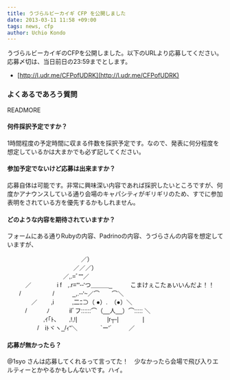 ```yaml
---
title: うづらルビーカイギ CFP を公開しました
date: 2013-03-11 11:58 +09:00
tags: news, cfp
author: Uchio Kondo
---
```


うづらルビーカイギのCFPを公開しました。以下のURLより応募してください。応募〆切は、当日前日の23:59までとします。

* [http://l.udr.me/CFPofUDRK](http://l.udr.me/CFPofUDRK)


### よくあるであろう質問

READMORE

#### 何件採択予定ですか？

1時間程度の予定時間に収まる件数を採択予定です。なので、発表に何分程度を想定しているかは大まかでも必ず記してください。

#### 参加予定でないけど応募は出来ますか？

応募自体は可能です。非常に興味深い内容であれば採択したいところですが、何度かアナウンスしている通り会場のキャパシティがギリギリのため、すでに参加表明をされている方を優先するかもしれません。

#### どのような内容を期待されていますか？

フォームにある通りRubyの内容、Padrinoの内容、うづらさんの内容を想定していますが、

<pre style="font-family: sans-serif;">
　　　　　　　　　　　　 ／）
　　　　　　　　　　　／／／）
　　　　　　　　　 ／,.=ﾞ''"／
　　　／　　　　 i f　,.r='"-‐'つ＿＿＿_　　　こまけぇこたぁいいんだよ！！
　　/　　　　　 /　　　_,.-‐'~／⌒　　⌒＼
　　　　／　 　,i　　　,二ﾆ⊃（ ●）.　（●）＼
　　　/　 　　ﾉ　　　 ilﾞフ::::::⌒（__人__）⌒::::: ＼
　　　　　　,ｲ｢ﾄ､　　,!,!|　　　　　|r┬-|　　　　|
　　　　　/　iﾄヾヽ_/ｨ"＼ 　　 　 `ー'´ 　 　 ／
</pre>

#### 応募が無かったら？

 @1syo さんは応募してくれるって言ってた！　少なかったら会場で飛び入りエルティーとかやるかもしんないです。ハイ。



